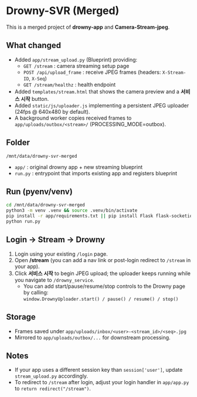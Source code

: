 
# Drowny-SVR (Merged)

This is a merged project of **drowny-app** and **Camera-Stream-jpeg**.

## What changed
- Added `app/stream_upload.py` (Blueprint) providing:
  - `GET /stream` : camera streaming setup page
  - `POST /api/upload_frame` : receive JPEG frames (headers: `X-Stream-ID`, `X-Seq`)
  - `GET /stream/healthz` : health endpoint
- Added `templates/stream.html` that shows the camera preview and a **서비스 시작** button.
- Added `static/js/uploader.js` implementing a persistent JPEG uploader (24fps @ 640x480 by default).
- A background worker copies received frames to `app/uploads/outbox/<stream>/` (PROCESSING_MODE=outbox).

## Folder
```
/mnt/data/drowny-svr-merged
```
- `app/` : original drowny app + new streaming blueprint
- `run.py` : entrypoint that imports existing app and registers blueprint

## Run (pyenv/venv)
```bash
cd /mnt/data/drowny-svr-merged
python3 -m venv .venv && source .venv/bin/activate
pip install -r app/requirements.txt || pip install Flask flask-socketio flask-sock python-dotenv
python run.py
```

## Login → Stream → Drowny
1. Login using your existing `/login` page.
2. Open **/stream** (you can add a nav link or post-login redirect to `/stream` in your app).
3. Click **서비스 시작** to begin JPEG upload; the uploader keeps running while you navigate to `/drowny_service`.
   - You can add start/pause/resume/stop controls to the Drowny page by calling:  
     `window.DrownyUploader.start() / pause() / resume() / stop()`

## Storage
- Frames saved under `app/uploads/inbox/<user>-<stream_id>/<seq>.jpg`
- Mirrored to `app/uploads/outbox/...` for downstream processing.

## Notes
- If your app uses a different session key than `session['user']`, update `stream_upload.py` accordingly.
- To redirect to `/stream` after login, adjust your login handler in `app/app.py` to `return redirect("/stream")`.
